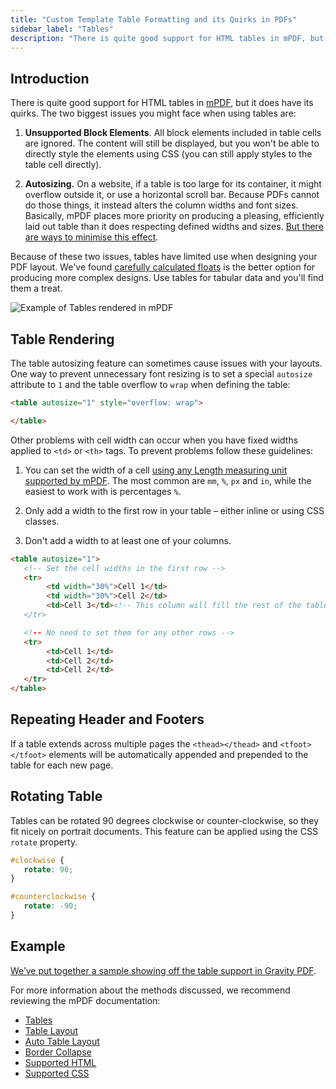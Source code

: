 ```yaml
---
title: "Custom Template Table Formatting and its Quirks in PDFs"
sidebar_label: "Tables"
description: "There is quite good support for HTML tables in mPDF, but it does have its quirks. Use tables for tabular data and you'll find them a treat."
---
```


## Introduction

There is quite good support for HTML tables in [mPDF](http://mpdf.github.io/), but it does have its quirks. The two biggest issues you might face when using tables are:

1.  **Unsupported Block Elements**. All block elements included in table cells are ignored. The content will still be displayed, but you won't be able to directly style the elements using CSS (you can still apply styles to the table cell directly).

2.  **Autosizing.** On a website, if a table is too large for its container, it might overflow outside it, or use a horizontal scroll bar. Because PDFs cannot do those things, it instead alters the column widths and font sizes. Basically, mPDF places more priority on producing a pleasing, efficiently laid out table than it does respecting defined widths and sizes. [But there are ways to minimise this effect](#table-rendering).

Because of these two issues, tables have limited use when designing your PDF layout. We've found [carefully calculated floats](floats.md) is the better option for producing more complex designs. Use tables for tabular data and you'll find them a treat.

![Example of Tables rendered in mPDF](https://resources.gravitypdf.com/uploads/2015/11/table-preview.png)

## Table Rendering

The table autosizing feature can sometimes cause issues with your layouts. One way to prevent unnecessary font resizing is to set a special `autosize` attribute to `1` and the table overflow to `wrap` when defining the table:

```html
<table autosize="1" style="overflow: wrap">

</table>
```

Other problems with cell width can occur when you have fixed widths applied to `<td>` or `<th>` tags. To prevent problems follow these guidelines:

1. You can set the width of a cell [using any Length measuring unit supported by mPDF](http://mpdf.github.io/css-stylesheets/supported-css.html). The most common are `mm`, `%`, `px` and `in`, while the easiest to work with is percentages `%`.

2.  Only add a width to the first row in your table – either inline or using CSS classes.

3.  Don't add a width to at least one of your columns.

```html
<table autosize="1">
   <!-- Set the cell widths in the first row -->
   <tr>
        <td width="30%">Cell 1</td>
        <td width="30%">Cell 2</td>
        <td>Cell 3</td><!-- This column will fill the rest of the table width (about 40%, minus the border width)
   </tr>

   <!-- No need to set them for any other rows -->
   <tr>
        <td>Cell 1</td>
        <td>Cell 2</td>
        <td>Cell 2</td>
   </tr>
</table>
```

## Repeating Header and Footers

If a table extends across multiple pages the `<thead></thead>` and `<tfoot></tfoot>` elements will be automatically appended and prepended to the table for each new page.

## Rotating Table

Tables can be rotated 90 degrees clockwise or counter-clockwise, so they fit nicely on portrait documents. This feature can be applied using the CSS `rotate` property.

```css
#clockwise {
   rotate: 90;
}

#counterclockwise {
   rotate: -90;
}
```

## Example

[We’ve put together a sample showing off the table support in Gravity PDF](https://gist.github.com/jakejackson1/de009962d7ec776d223c).

For more information about the methods discussed, we recommend reviewing the mPDF documentation:

-   [Tables](http://mpdf.github.io/tables/tables.html)
-   [Table Layout](http://mpdf.github.io/tables/table-layout.html)
-   [Auto Table Layout](http://mpdf.github.io/tables/table-layout.html)
-   [Border Collapse](http://mpdf.github.io/tables/border-collapse.html)
-   [Supported HTML](http://mpdf.github.io/html-support/html-tags.html)
-   [Supported CSS](http://mpdf.github.io/css-stylesheets/supported-css.html)
